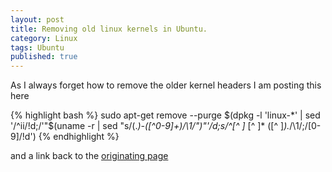 ```yaml
---
layout: post
title: Removing old linux kernels in Ubuntu.
category: Linux
tags: Ubuntu
published: true
---
```

<p>
As I always forget how to remove the older kernel headers I am posting this here

{% highlight bash %}
sudo apt-get remove --purge $(dpkg -l 'linux-*' | sed '/^ii/!d;/'"$(uname -r | sed "s/\(.*\)-\([^0-9]\+\)/\1/")"'/d;s/^[^ ]* [^ ]* \([^ ]*\).*/\1/;/[0-9]/!d')
{% endhighlight %}

and a link back to the <a href="http://askubuntu.com/questions/2793/how-do-i-remove-or-hide-old-kernel-versions-to-clean-up-the-boot-menu">originating page</a>
</p>


